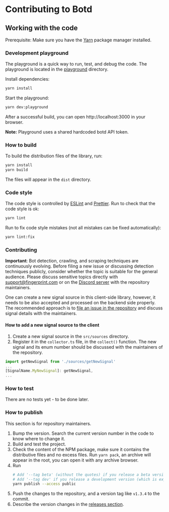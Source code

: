 # Contributing to Botd

## Working with the code

Prerequisite: Make sure you have the [Yarn](https://yarnpkg.com) package manager installed.

### Development playground

The playground is a quick way to run, test, and debug the code. The playground is located in the [playground](playground) directory.

Install dependencies:

```bash
yarn install
```

Start the playground:

```bash
yarn dev:playground
```

After a successful build, you can open http://localhost:3000 in your browser.

**Note:** Playground uses a shared hardcoded botd API token.

### How to build

To build the distribution files of the library, run:

```bash
yarn install
yarn build
```

The files will appear in the `dist` directory.

### Code style

The code style is controlled by [ESLint](https://eslint.org) and [Prettier](https://prettier.io).
Run to check that the code style is ok:

```bash
yarn lint
```

Run to fix code style mistakes (not all mistakes can be fixed automatically):

```bash
yarn lint:fix
```

### Contributing

**Important**: Bot detection, crawling, and scraping techniques are continuously evolving. Before filing a new issue or discussing detection techniques publicly, consider whether the topic is suitable for the general audience. Please discuss sensitive topics directly with [support@fingerprint.com](mailto:support@fingerprint.com) or on the [Discord server](https://discord.gg/39EpE2neBg) with the repository maintainers.

One can create a new signal source in this client-side library, however, it needs to be also accepted and processed on the backend side properly. The recommended approach is to [file an issue in the repository](https://github.com/fingerprintjs/botd/issues) and discuss signal details with the maintainers.

#### How to add a new signal source to the client

1. Create a new signal source in the `src/sources` directory.
2. Register it in the `collector.ts` file, in the `collect()` function. The new signal and its enum number should be discussed with the maintainers of the repository.

```ts
import getNewSignal from './sources/getNewSignal'
...
[SignalName.MyNewSignal]: getNewSignal,
...
```

### How to test

There are no tests yet - to be done later.

### How to publish

This section is for repository maintainers.

1. Bump the version. Search the current version number in the code to know where to change it.
2. Build and test the project.
3. Check the content of the NPM package, make sure it contains the distributive files and no excess files.
   Run `yarn pack`, an archive will appear in the root, you can open it with any archive browser.
4. Run
    ```bash
    # Add '--tag beta' (without the quotes) if you release a beta version
    # Add '--tag dev' if you release a development version (which is expected to get new features)
    yarn publish --access public
    ```
5. Push the changes to the repository, and a version tag like `v1.3.4` to the commit.
6. Describe the version changes in the [releases section](https://github.com/fingerprintjs/botd/releases).
